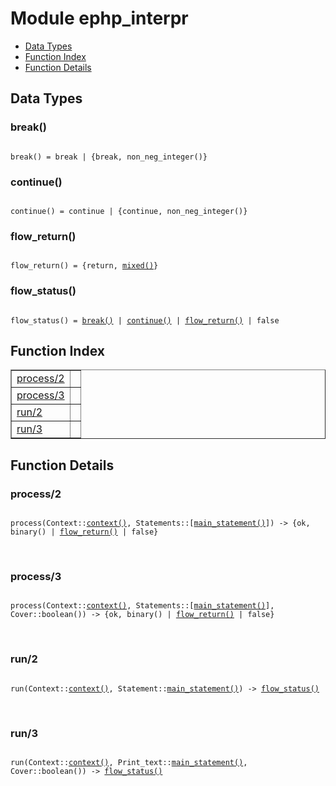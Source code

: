 

# Module ephp_interpr #
* [Data Types](#types)
* [Function Index](#index)
* [Function Details](#functions)

<a name="types"></a>

## Data Types ##




### <a name="type-break">break()</a> ###


<pre><code>
break() = break | {break, non_neg_integer()}
</code></pre>




### <a name="type-continue">continue()</a> ###


<pre><code>
continue() = continue | {continue, non_neg_integer()}
</code></pre>




### <a name="type-flow_return">flow_return()</a> ###


<pre><code>
flow_return() = {return, <a href="#type-mixed">mixed()</a>}
</code></pre>




### <a name="type-flow_status">flow_status()</a> ###


<pre><code>
flow_status() = <a href="#type-break">break()</a> | <a href="#type-continue">continue()</a> | <a href="#type-flow_return">flow_return()</a> | false
</code></pre>

<a name="index"></a>

## Function Index ##


<table width="100%" border="1" cellspacing="0" cellpadding="2" summary="function index"><tr><td valign="top"><a href="#process-2">process/2</a></td><td></td></tr><tr><td valign="top"><a href="#process-3">process/3</a></td><td></td></tr><tr><td valign="top"><a href="#run-2">run/2</a></td><td></td></tr><tr><td valign="top"><a href="#run-3">run/3</a></td><td></td></tr></table>


<a name="functions"></a>

## Function Details ##

<a name="process-2"></a>

### process/2 ###

<pre><code>
process(Context::<a href="#type-context">context()</a>, Statements::[<a href="#type-main_statement">main_statement()</a>]) -&gt; {ok, binary() | <a href="#type-flow_return">flow_return()</a> | false}
</code></pre>
<br />

<a name="process-3"></a>

### process/3 ###

<pre><code>
process(Context::<a href="#type-context">context()</a>, Statements::[<a href="#type-main_statement">main_statement()</a>], Cover::boolean()) -&gt; {ok, binary() | <a href="#type-flow_return">flow_return()</a> | false}
</code></pre>
<br />

<a name="run-2"></a>

### run/2 ###

<pre><code>
run(Context::<a href="#type-context">context()</a>, Statement::<a href="#type-main_statement">main_statement()</a>) -&gt; <a href="#type-flow_status">flow_status()</a>
</code></pre>
<br />

<a name="run-3"></a>

### run/3 ###

<pre><code>
run(Context::<a href="#type-context">context()</a>, Print_text::<a href="#type-main_statement">main_statement()</a>, Cover::boolean()) -&gt; <a href="#type-flow_status">flow_status()</a>
</code></pre>
<br />

